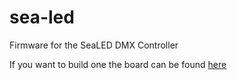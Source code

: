# sea-led
Firmware for the SeaLED DMX Controller

If you want to build one the board can be found [here](https://github.com/NeilBetham/kicad-stuff/tree/master/sea-led)
